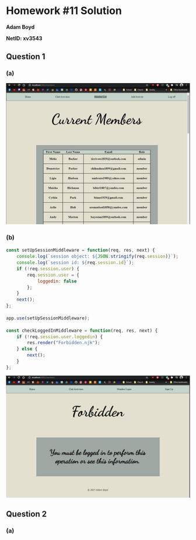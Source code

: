 # Homework #11 Solution

**Adam Boyd**

**NetID: xv3543**

## Question 1

### (a)

![Screenshot for Question 1a](/images/HW111a.JPG)

### (b)

```javascript
const setUpSessionMiddleware = function(req, res, next) {
    console.log(`session object: ${JSON.stringify(req.session)}`);
    console.log(`session id: ${req.session.id}`);
    if (!req.session.user) {
        req.session.user = {
            loggedin: false
        };
    }
    next();
};

app.use(setUpSessionMiddleware);

const checkLoggedInMiddleware = function(req, res, next) {
    if (!req.session.user.loggedin) {
        res.render("Forbidden.njk");
    } else {
        next();
    }
};
```

![Screenshot for Question 1b](/images/HW111b.JPG)

## Question 2

### (a)

